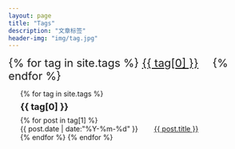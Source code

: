 ```yaml
---
layout: page
title: "Tags"
description: "文章标签"
header-img: "img/tag.jpg"
---
```


<div id='tag_cloud'>
{% for tag in site.tags %}
<a href="#{{ tag[0] }}" title="{{ tag[0] }}" rel="{{ tag[1].size }}">{{ tag[0] }}</a>&emsp;
{% endfor %}
</div>

<ul class="listing">
{% for tag in site.tags %}
  <li class="listing-seperator" id="{{ tag[0] }}">{{ tag[0] }}</li>
{% for post in tag[1] %}
  <li class="listing-item">
  <time datetime="{{ post.date | date:"%Y-%m-%d" }}">{{ post.date | date:"%Y-%m-%d" }}</time>&emsp;&emsp;
  <a href="{{ post.url }}" title="{{ post.title }}">{{ post.title }}</a>
  </li>
{% endfor %}
{% endfor %}
</ul>

<script src="/media/js/jquery.tagcloud.js" type="text/javascript" charset="utf-8"></script> 
<script language="javascript">
$.fn.tagcloud.defaults = {
    size: {start: 1, end: 1, unit: 'em'},
      color: {start: '#f8e0e6', end: '#ff3333'}
};

$(function () {
    $('#tag_cloud a').tagcloud();
});
</script>

<style type="text/css">
.listing-seperator{
  list-style-type: none;
  line-height : 200%;
  font-weight : bold;
  font-size : 18px;
}
  
.listing-item{
  list-style-type: none;
}

#tag_cloud{
	font-size: 22px;
}
</style>
